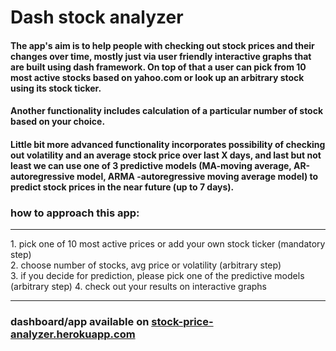 # Dash stock analyzer


#### The app's aim is to help people with checking out stock prices and their changes over time, mostly just via user friendly interactive graphs that are built using dash framework. On top of that a user can pick from 10 most active stocks based on yahoo.com or look up an arbitrary stock using its stock ticker.
#### Another functionality includes calculation of a particular number of stock based on your choice.
#### Little bit more advanced functionality incorporates possibility of checking out volatility and an average stock price over last X days, and last but not least we can use one of 3 predictive models (MA-moving average, AR-autoregressive model, ARMA -autoregressive moving average model) to predict stock prices in the near future (up to 7 days).

### how to approach this app: <br>
<hr>
1. pick one of 10 most active prices or add your own stock ticker (mandatory step)<br>
2. choose number of stocks, avg price or volatility (arbitrary step)<br>
3. if you decide for prediction, please pick one of the predictive models (arbitrary step)
4. check out your results on interactive graphs
<hr>

### dashboard/app available on 	[stock-price-analyzer.herokuapp.com](https://stock-price-analyzer.herokuapp.com/)

